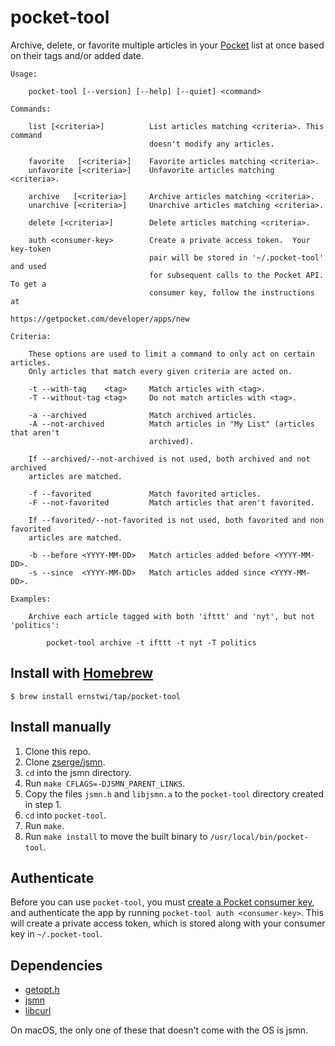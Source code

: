 # pocket-tool

Archive, delete, or favorite multiple articles in your [Pocket](https://getpocket.com) list at once based on their tags and/or added date.

```
Usage:

    pocket-tool [--version] [--help] [--quiet] <command>

Commands:

    list [<criteria>]          List articles matching <criteria>. This command
                               doesn't modify any articles.

    favorite   [<criteria>]    Favorite articles matching <criteria>.
    unfavorite [<criteria>]    Unfavorite articles matching <criteria>.

    archive   [<criteria>]     Archive articles matching <criteria>.
    unarchive [<criteria>]     Unarchive articles matching <criteria>.

    delete [<criteria>]        Delete articles matching <criteria>.

    auth <consumer-key>        Create a private access token.  Your key-token
                               pair will be stored in '~/.pocket-tool' and used
                               for subsequent calls to the Pocket API. To get a
                               consumer key, follow the instructions at
                               https://getpocket.com/developer/apps/new

Criteria:

    These options are used to limit a command to only act on certain articles.
    Only articles that match every given criteria are acted on.

    -t --with-tag    <tag>     Match articles with <tag>.
    -T --without-tag <tag>     Do not match articles with <tag>.

    -a --archived              Match archived articles.
    -A --not-archived          Match articles in "My List" (articles that aren't
                               archived).

    If --archived/--not-archived is not used, both archived and not archived
    articles are matched.

    -f --favorited             Match favorited articles.
    -F --not-favorited         Match articles that aren't favorited.

    If --favorited/--not-favorited is not used, both favorited and non favorited
    articles are matched.

    -b --before <YYYY-MM-DD>   Match articles added before <YYYY-MM-DD>.
    -s --since  <YYYY-MM-DD>   Match articles added since <YYYY-MM-DD>.

Examples:

    Archive each article tagged with both 'ifttt' and 'nyt', but not 'politics':

        pocket-tool archive -t ifttt -t nyt -T politics
```

## Install with [Homebrew](https://brew.sh)

```
$ brew install ernstwi/tap/pocket-tool
```

## Install manually

1. Clone this repo.
2. Clone [zserge/jsmn](https://github.com/zserge/jsmn).
3. `cd` into the jsmn directory.
4. Run `make CFLAGS=-DJSMN_PARENT_LINKS`.
5. Copy the files `jsmn.h` and `libjsmn.a` to the `pocket-tool` directory created in step 1.
6. `cd` into `pocket-tool`.
7. Run `make`.
8. Run `make install` to move the built binary to `/usr/local/bin/pocket-tool`.

## Authenticate

Before you can use `pocket-tool`, you must [create a Pocket consumer key](https://getpocket.com/developer/apps/new), and authenticate the app by running `pocket-tool auth <consumer-key>`. This will create a private access token, which is stored along with your consumer key in `~/.pocket-tool`.

## Dependencies

- [getopt.h](https://www.gnu.org/software/gnulib/manual/html_node/getopt_002eh.html)
- [jsmn](https://github.com/zserge/jsmn)
- [libcurl](https://curl.haxx.se/libcurl/)

On macOS, the only one of these that doesn't come with the OS is jsmn.
